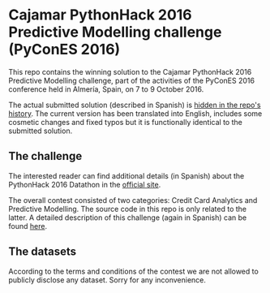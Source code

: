 # Cajamar PythonHack 2016 Predictive Modelling challenge (PyConES 2016)
This repo contains the winning solution to the Cajamar PythonHack 2016 Predictive Modelling challenge, part of the activities of the PyConES 2016 conference held in Almería, Spain, on 7 to 9 October 2016.

The actual submitted solution (described in Spanish) is [hidden in the repo's history](https://github.com/masdeseiscaracteres/pythonhack2016/blob/cfa1affd29ad15b8c9aa06a7b75a9b0022eb450c/classifier.ipynb). The current version has been translated into English, includes some cosmetic changes and fixed typos but it is functionally identical to the submitted solution.

## The challenge
The interested reader can find additional details (in Spanish) about the PythonHack 2016 Datathon in the [official site](https://web.archive.org/web/20161016204708/http://www.cajamardatalab.com/datathon-cajamar-pythonhack-2016/). 

The overall contest consisted of two categories: Credit Card Analytics and Predictive Modelling. The source code in this repo is only related to the latter. A detailed description of this challenge (again in Spanish) can be found [here](https://web.archive.org/web/20161016204531/http://www.cajamardatalab.com/datathon-cajamar-pythonhack-2016/predictive-modelling/).

## The datasets
According to the terms and conditions of the contest we are not allowed to publicly disclose any dataset. Sorry for any inconvenience. 

